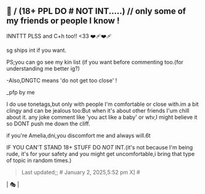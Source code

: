 🎈
\/
(18+ PPL DO # **NOT** INT.....) // only some of my friends or people I know !
-


INNTTT PLSS and C+h too!! <33 ❤️‍🩹❤️‍🩹

sg ships int if you want.

PS;you can go see my kin list (if you want before commenting too.(for understanding me better ig?)

-Also,DNGTC means 'do not get too close' !
 
_pfp by me

I do use tonetags,but only with people I'm comfortable or close with.im a bit clingy and can be jealous too:But when it's about other friends I'um chill about it. any joke comment like 'you act like a baby' or wtv,I might believe it so DONT push me down the cliff.

if you're Amelia,dni,you discomfort me and always will.6t

IF YOU CAN'T STAND 18+ STUFF DO *NOT* INT.(it's not because I'm being rude, it's for your safety and you might get uncomfortable,i bring that type of topic in random times.)

>Last updated;; # January 2, 2025,5:52 pm X] #

| 🎭 |